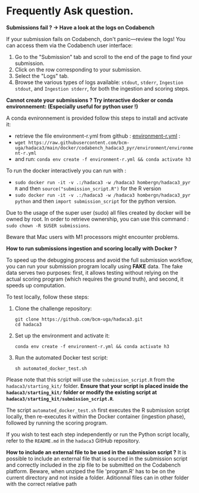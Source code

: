 #  Frequently Ask question. 


**Submissions fail ?  -> Have a look at the logs on Codabench**

If your submission fails on Codabench, don't panic—review the logs! You can access them via the Codabench user interface:

1. Go to the "Submission" tab and scroll to the end of the page to find your submission.
2. Click on the row corresponding to your submission.
3. Select the "Logs" tab.
4. Browse the various types of logs available: `stdout`, `stderr`, `Ingestion stdout`, and `Ingestion stderr`, for both the ingestion and scoring steps.

**Cannot create your submissions ? Try interactive docker or conda environnement:  (Especially useful for python user !)**

A conda evnironnement is provided follow this steps to install and activate it: 
- retrieve the file environment-r.yml from github : [environment-r.yml](https://github.com/bcm-uga/hadaca3/blob/main/docker/codabench_hadaca3_pyr/environment/environment-r.yml) : 
- `wget https://raw.githubusercontent.com/bcm-uga/hadaca3/main/docker/codabench_hadaca3_pyr/environment/environment-r.yml`
- and run: `conda env create -f environment-r.yml && conda activate h3`


To run the docker interactively you can run with : 
 - `sudo docker run -it -v .:/hadaca3 -w /hadaca3 hombergn/hadaca3_pyr R`  and then `source("submission_script.R")` for the R version
 - `sudo docker run -it -v .:/hadaca3 -w /hadaca3 hombergn/hadaca3_pyr python` and then `import submission_script` for the python version.

Due to the usage of the super user (sudo) all files created by docker will be owned by root. In order to retrieve ownership, you can use this command : `sudo chown -R $USER submissions`.

Beware that Mac users with M1 processors might encounter problems. 


**How to run submissions ingestion and scoring locally with Docker ?**

To speed up the debugging process and avoid the full submission workflow, you can run your submission program locally using **FAKE** data. The fake data serves two purposes: first, it allows testing without relying on the actual scoring program (which requires the ground truth), and second, it speeds up computation.

To test locally, follow these steps:

1. Clone the challenge repository:
   ```
   git clone https://github.com/bcm-uga/hadaca3.git
   cd hadaca3
   ```
2. Set up the environment and activate it:
   ```
   conda env create -f environment-r.yml && conda activate h3
   ```
3. Run the automated Docker test script:
   ```
   sh automated_docker_test.sh
   ```

Please note that this script will use the `submission_script.R` from the `hadaca3/starting_kit/` folder. **Ensure that your script is placed inside the `hadaca3/starting_kit/` folder or modify the existing script at `hadaca3/starting_kit/submission_script.R`**.


The script `automated_docker_test.sh` first executes the R submission script locally, then re-executes it within the Docker container (ingestion phase), followed by running the scoring program.

If you wish to test each step independently or run the Python script locally, refer to the `README.md` in the `hadaca3` GitHub repository.

**How to include an external file to be used in the submission script ?**
It is possible to include an external file that is sourced in the submission script and correctly included in the zip file to be submitted on the Codabench platform.
Beware, when unziped the file 'program.R' has to be on the current directory and not inside a folder. Aditionnal files can in other folder with the correct relative path 
